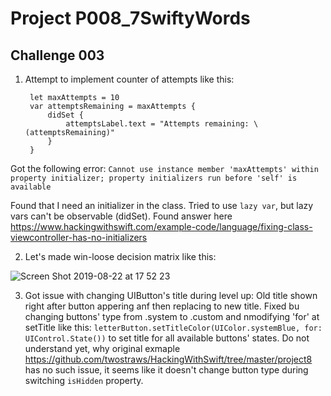 #  Project P008_7SwiftyWords

## Challenge 003

1. Attempt to implement counter of attempts like this:
   ```
    let maxAttempts = 10
    var attemptsRemaining = maxAttempts {
        didSet {
            attemptsLabel.text = "Attempts remaining: \(attemptsRemaining)"
        }
    }
   ```

Got the following error: `Cannot use instance member 'maxAttempts' within property initializer; property initializers run before 'self' is available`

Found that I need an initializer in the class. Tried to use `lazy var`, but lazy vars can't be observable (didSet).
Found answer here https://www.hackingwithswift.com/example-code/language/fixing-class-viewcontroller-has-no-initializers

2. Let's made win-loose decision matrix like this:

![Screen Shot 2019-08-22 at 17 52 23](https://user-images.githubusercontent.com/661889/63866078-598d2380-c9bb-11e9-8b24-adc08d276acb.png)

3. Got issue with changing UIButton's title during level up: Old title shown right after button appering anf then replacing to new title. Fixed bu changing buttons' type from .system to .custom and nmodifying 'for' at setTitle like this:
`letterButton.setTitleColor(UIColor.systemBlue, for: UIControl.State())` to set title for all available buttons' states. 
Do not understand yet, why original exmaple https://github.com/twostraws/HackingWithSwift/tree/master/project8 has no such issue, it seems like it doesn't change button type during switching `isHidden` property.
